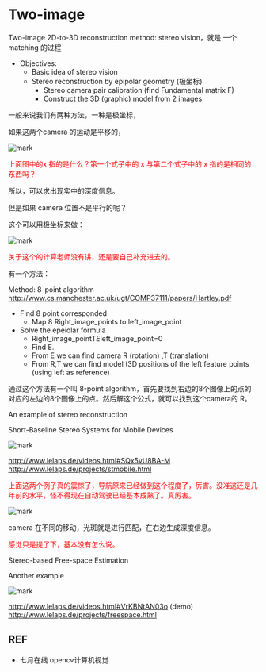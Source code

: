
# Two-image

Two-image 2D-to-3D reconstruction
method: stereo vision，就是 一个 matching 的过程


- Objectives:
    - Basic idea of stereo vision
    - Stereo reconstruction by epipolar geometry (极坐标)
        - Stereo camera pair calibration (find Fundamental matrix F)
        - Construct the 3D (graphic) model from 2 images


一般来说我们有两种方法，一种是极坐标，

如果这两个camera 的运动是平移的，

![mark](http://pacdb2bfr.bkt.clouddn.com/blog/image/180817/fjiJ4I19AG.png?imageslim)

<span style="color:red;">上面图中的x 指的是什么？第一个式子中的 x 与第二个式子中的 x 指的是相同的东西吗？</span>

所以，可以求出现实中的深度信息。

但是如果 camera 位置不是平行的呢？

这个可以用极坐标来做：

![mark](http://pacdb2bfr.bkt.clouddn.com/blog/image/180817/KbJ49djGcf.png?imageslim)

<span style="color:red;">关于这个的计算老师没有讲，还是要自己补充进去的。</span>


有一个方法：

Method: 8-point algorithm
http://www.cs.manchester.ac.uk/ugt/COMP37111/papers/Hartley.pdf
- Find 8 point corresponded
    - Map 8 Right_image_points to left_image_point
- Solve the epeiolar formula
    - Right_image_pointT*E*left_image_point=0
    - Find E.
    - From E we can find camera R (rotation) ,T (translation)
    - From R,T we can find model (3D positions of the left feature points (using left as reference)

通过这个方法有一个叫 8-point algorithm，首先要找到右边的8个图像上的点的对应的左边的8个图像上的点。然后解这个公式，就可以找到这个camera的 R。


An example of stereo reconstruction

Short-Baseline Stereo
Systems for Mobile Devices

![mark](http://pacdb2bfr.bkt.clouddn.com/blog/image/180817/e02GdJHdHB.png?imageslim)


http://www.lelaps.de/videos.html#SQx5vU8BA-M
http://www.lelaps.de/projects/stmobile.html

<span style="color:red;">上面这两个例子真的震惊了，导航原来已经做到这个程度了，厉害。没准这还是几年前的水平，怪不得现在自动驾驶已经基本成熟了。真厉害。</span>

![mark](http://pacdb2bfr.bkt.clouddn.com/blog/image/180817/2amj53Da71.png?imageslim)

camera 在不同的移动，光斑就是进行匹配，在右边生成深度信息。

<span style="color:red;">感觉只是提了下，基本没有怎么说。</span>




Stereo-based Free-space Estimation

Another example

![mark](http://pacdb2bfr.bkt.clouddn.com/blog/image/180817/ahGC14fmLL.png?imageslim)

http://www.lelaps.de/videos.html#VrKBNtAN03o (demo)
http://www.lelaps.de/projects/freespace.html





## REF

- 七月在线 opencv计算机视觉
